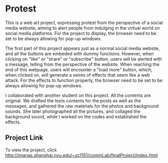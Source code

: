 # Protest
This is a web art project, expressing protest from the perspective of a social media website, aiming to alert people from indulging in the virtual world on social media platforms. For the project to display, the browser need to be set to be always allowing for pop-up windows.

The first part of this project appears just as a normal social media website, and all the buttons are embeded with dummy functions. However, when clicking on "like" or "share" or "subscribe" button, users will be alerted with a message, telling from the perspective of the website. When reaching the end of this webpage, users will encounter a "load more" button, which, when clicked on, will generate a seires of effects that seem like a web attack. For the effects to function properly, the browser need to be set to be always allowing for pop-up windows.

I collaborated with another student on this project. All the contents are original. We drafted the texts contents for the posts as well as the messages, and gathered the raw materials for the photos and background sounds. She later photographed all the pictures, and collaged the background sound, while I worked on the codes and established the effects.

## Project Link
To view the project, click http://imanas.shanghai.nyu.edu/~zc1151/commLab/finalProject/index.html
